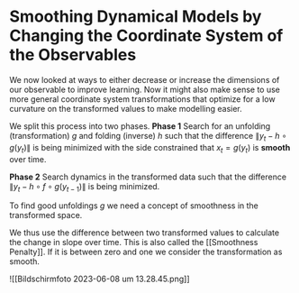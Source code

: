 # Smoothing Dynamical Models by Changing the Coordinate System of the Observables

We now looked at ways to either decrease or increase the dimensions of our observable to improve learning. 
Now it might also make sense to use more general coordinate system transformations that optimize for a low curvature on the transformed values to make modelling easier. 

We split this process into two phases.
**Phase 1**
Search for an unfolding (transformation) $g$ and folding (inverse) $h$ such that the difference $\left\|y_t-h \circ g\left(y_t\right)\right\|$  is being minimized with the side constrained that $x_t=g(y_t)$ is **smooth** over time. 

**Phase 2**
Search dynamics in the transformed data such that the difference $\left\|y_t-h \circ f \circ g\left(y_{t-1}\right)\right\|$ is being minimized. 


To find good unfoldings $g$ we need a concept of smoothness in the transformed space. 

We thus use the difference between two transformed values to calculate the change in slope over time. This is also called the [[Smoothness Penalty]]. If it is between zero and one we consider the transformation as smooth. 

![[Bildschirm­foto 2023-06-08 um 13.28.45.png]]


